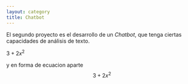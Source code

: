 ```yaml
---
layout: category
title: Chatbot
---
```


El segundo proyecto es el desarrollo de un *Chatbot*, que tenga ciertas capacidades de análisis de texto.

$3 + 2x^2$

y en forma de ecuacion aparte $$3 + 2x^2$$
